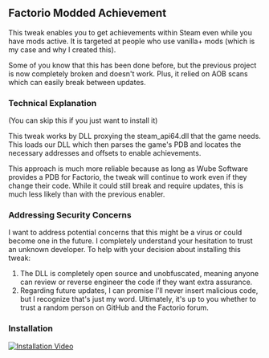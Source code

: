 ## Factorio Modded Achievement

This tweak enables you to get achievements within Steam even while you have mods active. It is targeted at people who use vanilla+ mods (which is my case and why I created this).

Some of you know that this has been done before, but the previous project is now completely broken and doesn't work. Plus, it relied on AOB scans which can easily break between updates.

### Technical Explanation 
(You can skip this if you just want to install it)

This tweak works by DLL proxying the steam_api64.dll that the game needs. This loads our DLL which then parses the game's PDB and locates the necessary addresses and offsets to enable achievements.

This approach is much more reliable because as long as Wube Software provides a PDB for Factorio, the tweak will continue to work even if they change their code. While it could still break and require updates, this is much less likely than with the previous enabler.

### Addressing Security Concerns

I want to address potential concerns that this might be a virus or could become one in the future. I completely understand your hesitation to trust an unknown developer.
To help with your decision about installing this tweak:
  1. The DLL is completely open source and unobfuscated, meaning anyone can review or reverse engineer the code if they want extra assurance.
  2. Regarding future updates, I can promise I'll never insert malicious code, but I recognize that's just my word. Ultimately, it's up to you whether to trust a random person on GitHub and the Factorio forum.

### Installation
[![Installation Video](https://img.youtube.com/vi/nOKb47lJKlE/0.jpg)](https://www.youtube.com/watch?v=nOKb47lJKlE)
